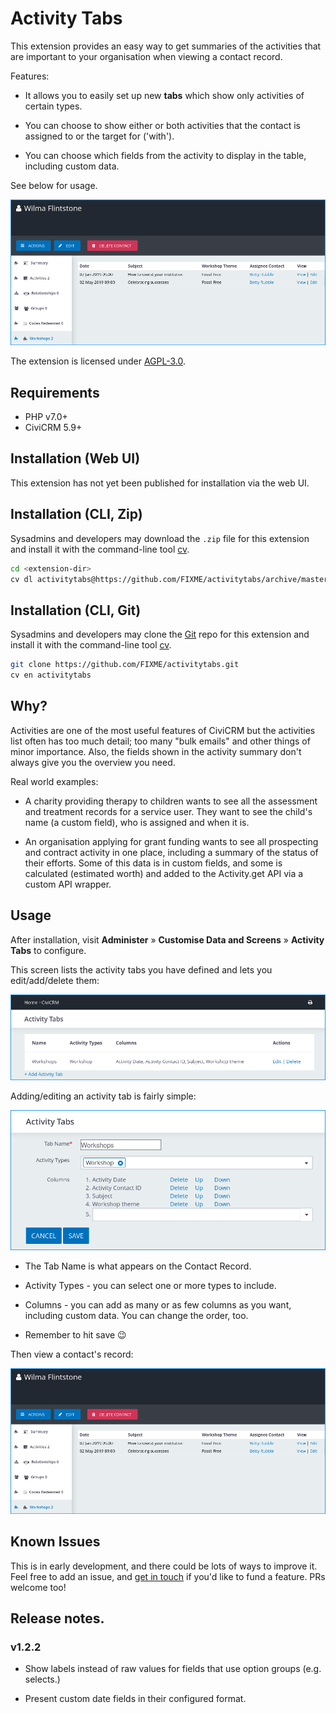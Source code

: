 # Activity Tabs

This extension provides an easy way to get summaries of the activities that are important to your organisation when viewing a contact record.

Features:

- It allows you to easily set up new **tabs** which show only activities of certain types.

- You can choose to show either or both activities that the contact is assigned
  to or the target for ('with').

- You can choose which fields from the activity to display in the table, including custom data.

See below for usage.

![Screenshot](/images/screenshot-tab.png)


The extension is licensed under [AGPL-3.0](LICENSE.txt).

## Requirements

* PHP v7.0+
* CiviCRM 5.9+

## Installation (Web UI)

This extension has not yet been published for installation via the web UI.

## Installation (CLI, Zip)

Sysadmins and developers may download the `.zip` file for this extension and
install it with the command-line tool [cv](https://github.com/civicrm/cv).

```bash
cd <extension-dir>
cv dl activitytabs@https://github.com/FIXME/activitytabs/archive/master.zip
```

## Installation (CLI, Git)

Sysadmins and developers may clone the [Git](https://en.wikipedia.org/wiki/Git) repo for this extension and
install it with the command-line tool [cv](https://github.com/civicrm/cv).

```bash
git clone https://github.com/FIXME/activitytabs.git
cv en activitytabs
```

## Why?

Activities are one of the most useful features of CiviCRM but the activities list often has too much detail; too many "bulk emails" and other things of minor importance. Also, the fields shown in the activity summary don't always give you the overview you need.

Real world examples:

- A charity providing therapy to children wants to see all the assessment and treatment records for a service user. They want to see the child's name (a custom field), who is assigned and when it is.

- An organisation applying for grant funding wants to see all prospecting and contract activity in one place, including a summary of the status of their efforts. Some of this data is in custom fields, and some is calculated (estimated worth) and added to the Activity.get API via a custom API wrapper.

## Usage

After installation, visit **Administer** » **Customise Data and Screens** » **Activity Tabs** to configure.

This screen lists the activity tabs you have defined and lets you edit/add/delete them:

![Screenshot](/images/screenshot-list.png)

Adding/editing an activity tab is fairly simple:

![Screenshot](/images/screenshot-config.png)

- The Tab Name is what appears on the Contact Record.

- Activity Types - you can select one or more types to include.

- Columns - you can add as many or as few columns as you want, including custom data. You can change the order, too.

- Remember to hit save 😉

Then view a contact's record:

![Screenshot](/images/screenshot-tab.png)


## Known Issues

This is in early development, and there could be lots of ways to improve it. Feel free to add an issue, and [get in touch](https://artfulrobot.uk/contact) if you'd like to fund a feature. PRs welcome too!

## Release notes.

### v1.2.2

- Show labels instead of raw values for fields that use option groups (e.g.
  selects.)

- Present custom date fields in their configured format.
